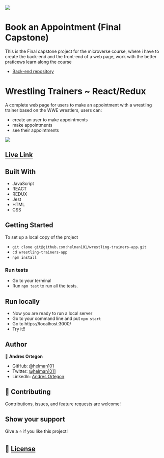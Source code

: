 ![](https://img.shields.io/badge/Microverse-blueviolet)

# Book an Appointment (Final Capstone)

This is the Final capstone project for the microverse course, where i have to create the back-end and the front-end of a web page, work with the better praticews learn along the course

- [Back-end repository](https://github.com/helman101/wrestling-coaches-database)

# Wrestling Trainers ~ React/Redux

A complete web page for users to make an appointment with a wrestling trainer based on the WWE wrestlers, users can:
- create an user to make appointments
- make appointments
- see their appointments

![](src/utilities/screenshot.png)

## [Live Link](https://nervous-benz-f4b5b8.netlify.app/trainers)

## Built With

- JavaScript
- REACT
- REDUX
- Jest
- HTML
- CSS

## Getting Started

To set up a local copy of the project

- `git clone git@github.com:helman101/wrestling-trainers-app.git`
- `cd wrestling-trainers-app`
- `npm install`

### Run tests

- Go to your terminal
- Run ```npm test``` to run all the tests.

## Run locally

- Now you are ready to run a local server
- Go to your command line and put `npm start`
- Go to https://localhost:3000/
- Try it!!

## Author

👤 **Andres Ortegon**

- GitHub: [@helman101](https://github.com/helman101)
- Twitter: [@helman1011](https://twitter.com/Helman1011)
- LinkedIn: [Andres Ortegon](https://www.linkedin.com/in/helman101/)

## 🤝 Contributing

Contributions, issues, and feature requests are welcome!

## Show your support

Give a ⭐️ if you like this project!

## 📝 [License](LICENSE)

